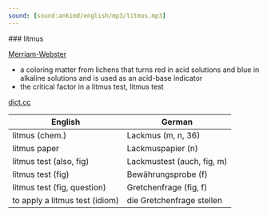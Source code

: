 ```yaml
---
sound: [sound:ankimd/english/mp3/litmus.mp3]
---
```


\### litmus

[Merriam-Webster](https://www.merriam-webster.com/dictionary/litmus)

- a coloring matter from lichens that turns red in acid solutions and blue in alkaline solutions and is used as an acid-base indicator
- the critical factor in a litmus test, litmus test

[dict.cc](https://www.dict.cc/litmus)

| English        | German       |
| -------------- | ------------ |
| litmus (chem.) | Lackmus (m, n, 36) |
| litmus paper | Lackmuspapier (n) |
| litmus test (also, fig) | Lackmustest (auch, fig, m) |
| litmus test (fig) | Bewährungsprobe (f) |
| litmus test (fig, question) | Gretchenfrage (fig, f) |
| to apply a litmus test (idiom) | die Gretchenfrage stellen |
